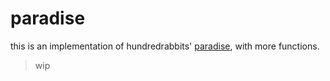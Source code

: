 # paradise

this is an implementation of hundredrabbits' [paradise](https://github.com/hundredrabbits/Paradise), with more functions.

> wip
